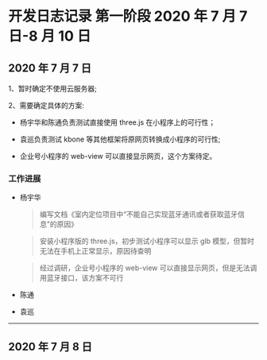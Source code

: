 # 开发日志记录 第一阶段 2020 年 7 月 7 日-8 月 10 日

## 2020 年 7 月 7 日

1、暂时确定不使用云服务器;

2、需要确定具体的方案:

-   杨宇华和陈通负责测试直接使用 three.js 在小程序上的可行性；

-   袁巡负责测试 kbone 等其他框架将原网页转换成小程序的可行性;

-   企业号小程序的 web-view 可以直接显示网页，这个方案待定。

### 工作进展

-   杨宇华

    > 编写文档《室内定位项目中“不能自己实现蓝牙通讯或者获取蓝牙信息”的原因》

    > 安装小程序版的 three.js，初步测试小程序可以显示 glb 模型，但暂时无法在手机上正常显示，原因待查明

    > 经过调研，企业号小程序的 web-view 可以直接显示网页，但是无法调用蓝牙接口，该方案不可行

-   陈通

    >

-   袁巡
    >

---

## 2020 年 7 月 8 日
